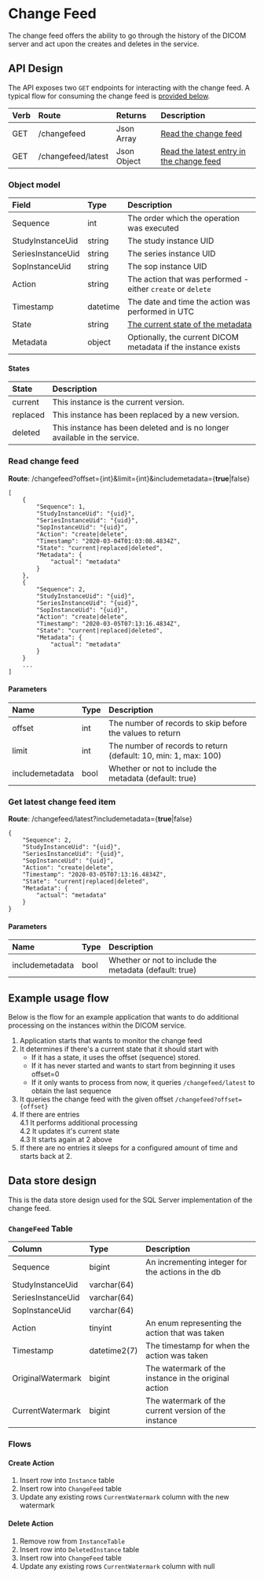 ﻿# Change Feed

The change feed offers the ability to go through the history of the DICOM server and act upon the creates and deletes in the service.

## API Design

The API exposes two `GET` endpoints for interacting with the change feed. A typical flow for consuming the change feed is [provided below](#Example_usage_flow).

Verb | Route              | Returns     | Description
:--- | :----------------- | :---------- | :---
GET  | /changefeed        | Json Array  | [Read the change feed](#Read_change_feed)
GET  | /changefeed/latest | Json Object | [Read the latest entry in the change feed](#Get_latest_change_feed_item)

### Object model
Field               | Type      | Description
:------------------ | :-------- | :---
Sequence            | int       | The order which the operation was executed
StudyInstanceUid    | string    | The study instance UID
SeriesInstanceUid   | string    | The series instance UID
SopInstanceUid      | string    | The sop instance UID
Action              | string    | The action that was performed - either `create` or `delete`
Timestamp           | datetime  | The date and time the action was performed in UTC
State               | string    | [The current state of the metadata](#States)
Metadata            | object    | Optionally, the current DICOM metadata if the instance exists

#### States
State    | Description 
:------- | :--- 
current  | This instance is the current version.
replaced | This instance has been replaced by a new version.
deleted  | This instance has been deleted and is no longer available in the service.

### Read change feed
**Route**: /changefeed?offset={int}&limit={int}&includemetadata={**true**|false}
```
[
    {
        "Sequence": 1,
        "StudyInstanceUid": "{uid}",
        "SeriesInstanceUid": "{uid}",
        "SopInstanceUid": "{uid}",
        "Action": "create|delete",
        "Timestamp": "2020-03-04T01:03:08.4834Z",
        "State": "current|replaced|deleted",
        "Metadata": {
            "actual": "metadata"
        }
    },
    {
        "Sequence": 2,
        "StudyInstanceUid": "{uid}",
        "SeriesInstanceUid": "{uid}",
        "SopInstanceUid": "{uid}",
        "Action": "create|delete",
        "Timestamp": "2020-03-05T07:13:16.4834Z",
        "State": "current|replaced|deleted",
        "Metadata": {
            "actual": "metadata"
        }
    }
    ...
]
```

#### Parameters
Name            | Type | Description
:-------------- | :--- | :---
offset          | int  | The number of records to skip before the values to return
limit           | int  | The number of records to return (default: 10, min: 1, max: 100)
includemetadata | bool | Whether or not to include the metadata (default: true)

### Get latest change feed item
**Route**: /changefeed/latest?includemetadata={**true**|false}
```
{
    "Sequence": 2,
    "StudyInstanceUid": "{uid}",
    "SeriesInstanceUid": "{uid}",
    "SopInstanceUid": "{uid}",
    "Action": "create|delete",
    "Timestamp": "2020-03-05T07:13:16.4834Z",
    "State": "current|replaced|deleted",
    "Metadata": {
        "actual": "metadata"
    }
}
```

#### Parameters
Name            | Type | Description
:-------------- | :--- | :---
includemetadata | bool | Whether or not to include the metadata (default: true)

## Example usage flow
Below is the flow for an example application that wants to do additional processing on the instances within the DICOM service.

1. Application starts that wants to monitor the change feed
2. It determines if there's a current state that it should start with
   * If it has a state, it uses the offset (sequence) stored.
   * If it has never started and wants to start from beginning it uses offset=0  
   * If it only wants to process from now, it queries `/changefeed/latest` to obtain the last sequence
3. It queries the change feed with the given offset `/changefeed?offset={offset}`
4. If there are entries  
  4.1 It performs additional processing  
  4.2 It updates it's current state  
  4.3 It starts again at 2 above  
5. If there are no entries it sleeps for a configured amount of time and starts back at 2.

## Data store design
This is the data store design used for the SQL Server implementation of the change feed.

### `ChangeFeed` Table
Column              | Type         | Description
:------------------ | :----------- | :---
Sequence            | bigint       | An incrementing integer for the actions in the db
StudyInstanceUid    | varchar(64)  |
SeriesInstanceUid   | varchar(64)  |
SopInstanceUid      | varchar(64)  |
Action              | tinyint      | An enum representing the action that was taken
Timestamp           | datetime2(7) | The timestamp for when the action was taken
OriginalWatermark   | bigint       | The watermark of the instance in the original action
CurrentWatermark    | bigint       | The watermark of the current version of the instance

### Flows
#### Create Action
1. Insert row into `Instance` table
2. Insert row into `ChangeFeed` table
3. Update any existing rows `CurrentWatermark` column with the new watermark

#### Delete Action
1. Remove row from `InstanceTable`
2. Insert row into `DeletedInstance` table
3. Insert row into `ChangeFeed` table
3. Update any existing rows `CurrentWatermark` column with null
